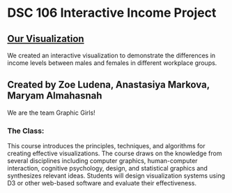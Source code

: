 # DSC 106 Interactive Income Project

## <a href="https://zoeludena.github.io/dsc106-Interactive-Income/">Our Visualization</a>

We created an interactive visualization to demonstrate the differences in income levels between males and females in different workplace groups.

## Created by Zoe Ludena, Anastasiya Markova, Maryam Almahasnah

We are the team Graphic Girls!

### The Class:
This course introduces the principles, techniques, and algorithms for creating effective visualizations. The course draws on the knowledge from several disciplines including computer graphics, human-computer interaction, cognitive psychology, design, and statistical graphics and synthesizes relevant ideas. Students will design visualization systems using D3 or other web-based software and evaluate their effectiveness.
